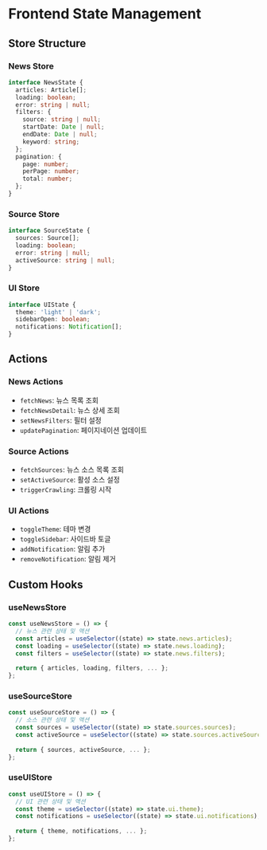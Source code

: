 # Frontend State Management

## Store Structure

### News Store
```typescript
interface NewsState {
  articles: Article[];
  loading: boolean;
  error: string | null;
  filters: {
    source: string | null;
    startDate: Date | null;
    endDate: Date | null;
    keyword: string;
  };
  pagination: {
    page: number;
    perPage: number;
    total: number;
  };
}
```

### Source Store
```typescript
interface SourceState {
  sources: Source[];
  loading: boolean;
  error: string | null;
  activeSource: string | null;
}
```

### UI Store
```typescript
interface UIState {
  theme: 'light' | 'dark';
  sidebarOpen: boolean;
  notifications: Notification[];
}
```

## Actions

### News Actions
- `fetchNews`: 뉴스 목록 조회
- `fetchNewsDetail`: 뉴스 상세 조회
- `setNewsFilters`: 필터 설정
- `updatePagination`: 페이지네이션 업데이트

### Source Actions
- `fetchSources`: 뉴스 소스 목록 조회
- `setActiveSource`: 활성 소스 설정
- `triggerCrawling`: 크롤링 시작

### UI Actions
- `toggleTheme`: 테마 변경
- `toggleSidebar`: 사이드바 토글
- `addNotification`: 알림 추가
- `removeNotification`: 알림 제거

## Custom Hooks

### useNewsStore
```typescript
const useNewsStore = () => {
  // 뉴스 관련 상태 및 액션
  const articles = useSelector((state) => state.news.articles);
  const loading = useSelector((state) => state.news.loading);
  const filters = useSelector((state) => state.news.filters);
  
  return { articles, loading, filters, ... };
};
```

### useSourceStore
```typescript
const useSourceStore = () => {
  // 소스 관련 상태 및 액션
  const sources = useSelector((state) => state.sources.sources);
  const activeSource = useSelector((state) => state.sources.activeSource);
  
  return { sources, activeSource, ... };
};
```

### useUIStore
```typescript
const useUIStore = () => {
  // UI 관련 상태 및 액션
  const theme = useSelector((state) => state.ui.theme);
  const notifications = useSelector((state) => state.ui.notifications);
  
  return { theme, notifications, ... };
};
``` 